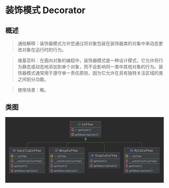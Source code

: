 # 装饰模式 Decorator

## 概述
> 通俗解释：装饰器模式允许您通过将对象包装在装饰器类的对象中来动态更改对象在运行时的行为。

> 维基百科：在面向对象的编程中，装饰器模式是一种设计模式，它允许将行为静态或动态地添加到单个对象，而不会影响同一类中其他对象的行为。装饰器模式通常用于遵守单一责任原则，因为它允许在具有独特关注区域的类之间划分功能。

> 使用场景：略。

## 类图
![](Decorator.png)